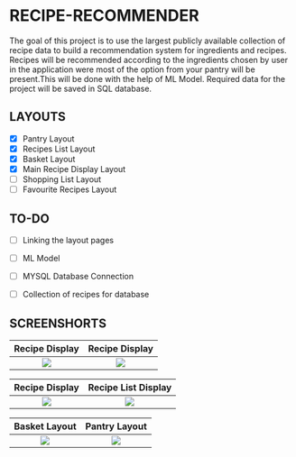 # RECIPE-RECOMMENDER

The goal of this project is to use the largest publicly available collection of recipe data to build a recommendation system for ingredients and recipes.
Recipes will be recommended according to the ingredients chosen by user in the application were most of the option from your pantry will be present.This will be done with the help of ML Model. Required data for the project will be saved in SQL database.  


## LAYOUTS
- [X] Pantry Layout
- [X] Recipes List Layout
- [X] Basket Layout
- [X] Main Recipe Display Layout
- [ ] Shopping List Layout
- [ ] Favourite Recipes Layout

## TO-DO

- [ ] Linking the layout pages
- [ ] ML Model
- [ ] MYSQL Database Connection 
- [ ] Collection of recipes for database


## SCREENSHORTS


Recipe Display             |  Recipe Display
:-------------------------:|:-------------------------:
![](https://user-images.githubusercontent.com/55665104/92324056-9f170e80-f05b-11ea-8994-e0b38f45f776.png)  |  ![](https://user-images.githubusercontent.com/55665104/92323672-2c586400-f058-11ea-9be0-d1a986a3ed78.png)



Recipe Display             |  Recipe List Display
:-------------------------:|:-------------------------:
![](https://user-images.githubusercontent.com/55665104/92323673-2febeb00-f058-11ea-9bc4-36151464e1b3.png)  |  ![](https://user-images.githubusercontent.com/55665104/92324005-0a141580-f05b-11ea-806a-564c1eb8deea.png)



Basket Layout            |  Pantry Layout
:-------------------------:|:-------------------------:
![](https://user-images.githubusercontent.com/55665104/92323675-3f6b3400-f058-11ea-8d78-de4eecddc465.png)  |  ![](https://user-images.githubusercontent.com/55665104/92323677-4134f780-f058-11ea-9785-df243f27fa74.png)


